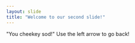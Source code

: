 ```yaml
---
layout: slide
title: "Welcome to our second slide!"
---
```

"You cheekey sod!"
Use the left arrow to go back!
